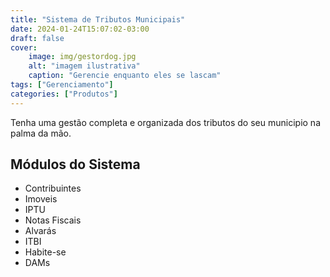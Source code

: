 ```yaml
---
title: "Sistema de Tributos Municipais"
date: 2024-01-24T15:07:02-03:00
draft: false
cover:
    image: img/gestordog.jpg
    alt: "imagem ilustrativa"
    caption: "Gerencie enquanto eles se lascam"
tags: ["Gerenciamento"]
categories: ["Produtos"]
---
```


Tenha uma gestão completa e organizada dos tributos do seu municipio na palma da mão. 
## Módulos do Sistema
- Contribuintes
- Imoveis
- IPTU
- Notas Fiscais
- Alvarás
- ITBI
- Habite-se
- DAMs